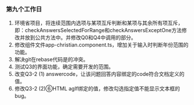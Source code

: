 ### 第九个工作日
1. 环境省项目，将连续范围内选项与某项互斥判断和某项与其余所有项互斥，即：checkAnswersSelectedForRange和checkAnswersExceptOne方法修改并放到公共方法中。并修改Q0和Q4中调用的部分。
2. 修改组件文件app-christian.component.ts，增加关于输入时判断年份范围的功能。
3. 解决git在rebase代码是的冲突。
4. 测试Q3的界面功能，确定需要开发的范围。
5. 改变Q3-2 (1) answercode，让该问题回答内容绑定的code符合文档定义的值。
6. 修改Q3-2 (2)⑥HTML agIf绑定的值，修改勾选指定值不能显示文本框的bug。